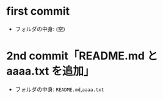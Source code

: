# first commit
- フォルダの中身: (空)

# 2nd commit「README.md と aaaa.txt を追加」
- フォルダの中身: `README.md`,`aaaa.txt`
